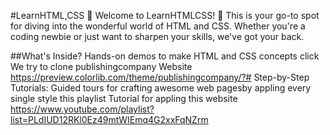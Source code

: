 #LearnHTML,CSS 🚀
Welcome to LearnHTMLCSS! 🌟 This is your go-to spot for diving into the wonderful world of HTML and CSS. Whether you're a coding newbie or just want to sharpen your skills, we've got your back.

##What's Inside?
Hands-on demos to make HTML and CSS concepts click We try to clone publishingcompany Website 
https://preview.colorlib.com/theme/publishingcompany/?#
Step-by-Step Tutorials: Guided tours for crafting awesome web pagesby appling every single style 
this playlist Tutorial for appling this website 
https://www.youtube.com/playlist?list=PLdIUD12RKl0Ez49mtWIEmq4G2xxFqNZrm
